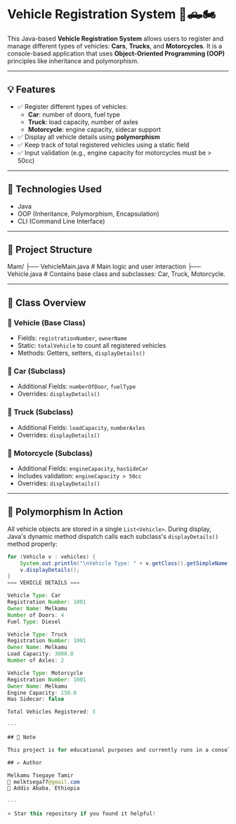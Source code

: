 # Vehicle Registration System 🚗🛻🏍️

This Java-based **Vehicle Registration System** allows users to register and manage different types of vehicles: **Cars**, **Trucks**, and **Motorcycles**. It is a console-based application that uses **Object-Oriented Programming (OOP)** principles like inheritance and polymorphism.

---

## 💡 Features

- ✅ Register different types of vehicles:
  - **Car**: number of doors, fuel type
  - **Truck**: load capacity, number of axles
  - **Motorcycle**: engine capacity, sidecar support
- ✅ Display all vehicle details using **polymorphism**
- ✅ Keep track of total registered vehicles using a static field
- ✅ Input validation (e.g., engine capacity for motorcycles must be > 50cc)

---

## 🧰 Technologies Used

- Java
- OOP (Inheritance, Polymorphism, Encapsulation)
- CLI (Command Line Interface)

---

## 📁 Project Structure

Mam/ ├── VehicleMain.java # Main logic and user interaction ├── Vehicle.java # Contains base class and subclasses: Car, Truck, Motorcycle.

---

## 🧱 Class Overview

### 🔹 Vehicle (Base Class)
- Fields: `registrationNumber`, `ownerName`
- Static: `totalVehicle` to count all registered vehicles
- Methods: Getters, setters, `displayDetails()`

### 🔹 Car (Subclass)
- Additional Fields: `numberOfDoor`, `fuelType`
- Overrides: `displayDetails()`

### 🔹 Truck (Subclass)
- Additional Fields: `loadCapacity`, `numberAxles`
- Overrides: `displayDetails()`

### 🔹 Motorcycle (Subclass)
- Additional Fields: `engineCapacity`, `hasSideCar`
- Includes validation: `engineCapacity > 50cc`
- Overrides: `displayDetails()`

---

## 🔁 Polymorphism In Action

All vehicle objects are stored in a single `List<Vehicle>`. During display, Java's dynamic method dispatch calls each subclass's `displayDetails()` method properly:

```java
for (Vehicle v : vehicles) {
    System.out.println("\nVehicle Type: " + v.getClass().getSimpleName());
    v.displayDetails(); 
}
=== VEHICLE DETAILS ===

Vehicle Type: Car
Registration Number: 1001
Owner Name: Melkamu
Number of Doors: 4
Fuel Type: Diesel

Vehicle Type: Truck
Registration Number: 1001
Owner Name: Melkamu
Load Capacity: 3000.0
Number of Axles: 2

Vehicle Type: Motorcycle
Registration Number: 1001
Owner Name: Melkamu
Engine Capacity: 150.0
Has Sidecar: false

Total Vehicles Registered: 3

---

## 📌 Note

This project is for educational purposes and currently runs in a console-based environment. GUI and database integration can be added as future improvements.

## ✍️ Author

Melkamu Tsegaye Tamir  
📧 melktsega77@gmail.com  
📍 Addis Ababa, Ethiopia

---

⭐ Star this repository if you found it helpful!

